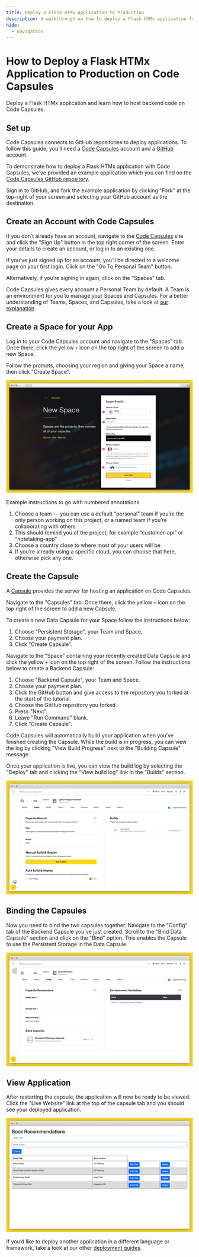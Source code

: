 ```yaml
---
title: Deploy a Flask HTMx Application to Production
description: A walkthrough on how to deploy a Flask HTMx application from GitHub.
hide:
  - navigation
---
```


# How to Deploy a Flask HTMx Application to Production on Code Capsules

Deploy a Flask HTMx application and learn how to host backend code on Code Capsules. 

## Set up

Code Capsules connects to GitHub repositories to deploy applications. To follow this guide, you’ll need a [Code Capsules](https://codecapsules.io/) account and a [GitHub](https://github.com/) account.

To demonstrate how to deploy a Flask HTMx application with Code Capsules, we’ve provided an example application which you can find on the [Code Capsules GitHub repository](https://github.com/codecapsules-io/demo-flask-htmx).

Sign in to GitHub, and fork the example application by clicking "Fork" at the top-right of your screen and selecting your GitHub account as the destination.

## Create an Account with Code Capsules

If you don’t already have an account, navigate to the [Code Capsules](https://codecapsules.io/) site and click the "Sign Up" button in the top right corner of the screen. Enter your details to create an account, or log in to an existing one.

If you’ve just signed up for an account, you’ll be directed to a welcome page on your first login. Click on the "Go To Personal Team" button.

Alternatively, if you’re signing in again, click on the "Spaces" tab.

Code Capsules gives every account a Personal Team by default. A Team is an environment for you to manage your Spaces and Capsules. For a better understanding of Teams, Spaces, and Capsules, take a look at [our explanation](https://codecapsules.io/docs/FAQ/teams-spaces-capsules/).

## Create a Space for your App

Log in to your Code Capsules account and navigate to the "Spaces" tab. Once there, click the yellow `+` icon on the top right of the screen to add a new Space. 

Follow the prompts, choosing your region and giving your Space a name, then click "Create Space".

![space name](../assets/deployment/shared/space-name.png)

Example instructions to go with numbered annotations
1. Choose a team — you can use a default “personal” team if you’re the only person working on this project, or a named team if you’re collaborating with others
2. This should remind you of the project, for example “customer-api” or “notetaking-app”
3. Choose a country close to where most of your users will be
4. If you’re already using a specific cloud, you can choose that here, otherwise pick any one.

## Create the Capsule

A [Capsule](https://codecapsules.io/docs/FAQ/what-is-a-capsule/) provides the server for hosting an application on Code Capsules.

Navigate to the "Capsules" tab. Once there, click the yellow `+` icon on the top right of the screen to add a new Capsule.

To create a new Data Capsule for your Space follow the instructions below:

1. Choose "Persistent Storage", your Team and Space.
2. Choose your payment plan.
3. Click "Create Capsule".

Navigate to the "Space" containing your recently created Data Capsule and click the yellow `+` icon on the top right of the screen. Follow the instructions below to create a Backend Capsule:

1. Choose "Backend Capsule", your Team and Space.
2. Choose your payment plan.
3. Click the GitHub button and give access to the repository you forked at the start of the tutorial.
4. Choose the GitHub repository you forked.
5. Press "Next".
6. Leave "Run Command" blank.
7. Click "Create Capsule".


Code Capsules will automatically build your application when you’ve finished creating the Capsule. While the build is in progress, you can view the log by clicking "View Build Progress" next to the "Building Capsule" message.

Once your application is live, you can view the build log by selecting the "Deploy" tab and clicking the "View build log" link in the "Builds" section.

![Build logs](../assets/deployment/shared/backend-capsule-build-logs.png)

## Binding the Capsules

Now you need to bind the two capsules together. Navigate to the "Config" tab of the Backend Capsule you've just created. Scroll to the "Bind Data Capsule" section and click on the "Bind" option. This enables the Capsule to use the Persistent Storage in the Data Capsule. 

![Bind MERN Capsules](../assets/deployment/flask-htmx/bind-flask-htmx-file-storage.png)

## View Application

After restarting the capsule, the application will now be ready to be viewed. Click the "Live Website" link at the top of the capsule tab and you should see your deployed application.

![Deployed App](../assets/deployment/flask-htmx/flask-htmx.png)

If you’d like to deploy another application in a different language or framework, take a look at our other [deployment guides](/docs/deployment/).